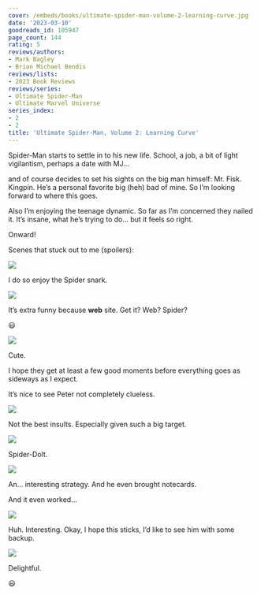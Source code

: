 ```yaml
---
cover: /embeds/books/ultimate-spider-man-volume-2-learning-curve.jpg
date: '2023-03-10'
goodreads_id: 105947
page_count: 144
rating: 5
reviews/authors:
- Mark Bagley
- Brian Michael Bendis
reviews/lists:
- 2023 Book Reviews
reviews/series:
- Ultimate Spider-Man
- Ultimate Marvel Universe
series_index:
- 2
- 2
title: 'Ultimate Spider-Man, Volume 2: Learning Curve'
---
```

Spider-Man starts to settle in to his new life. School, a job, a bit of light vigilantism, perhaps a date with MJ…

and of course decides to set his sights on the big man himself: Mr. Fisk. Kingpin. He’s a personal favorite big (heh) bad of mine. So I’m looking forward to where this goes. 

Also I’m enjoying the teenage dynamic. So far as I’m concerned they nailed it. It’s insane, what he’s trying to do… but it feels so right. 

Onward!

<!--more-->

Scenes that stuck out to me (spoilers):

![](/embeds/books/attachments/ultimate-spider-man-vol-2-009855.png)

I do so enjoy the Spider snark. 

![](/embeds/books/attachments/ultimate-spider-man-vol-2-edd3f6.png)

It’s extra funny because **web** site. Get it? Web? Spider? 

😃

![](/embeds/books/attachments/ultimate-spider-man-vol-2-0e3161.png)

Cute. 

I hope they get at least a few good moments before everything goes as sideways as I expect. 

It’s nice to see Peter not completely clueless. 

![](/embeds/books/attachments/ultimate-spider-man-vol-2-90d9c4.png)

Not the best insults. Especially given such a big target. 

![](/embeds/books/attachments/ultimate-spider-man-vol-2-4819fa.png)

Spider-Dolt. 

![](/embeds/books/attachments/ultimate-spider-man-vol-2-b922c2.png)

An… interesting strategy. And he even brought notecards. 

And it even worked…

![](/embeds/books/attachments/ultimate-spider-man-vol-2-88e8b8.png)

Huh. Interesting. Okay, I hope this sticks, I’d like to see him with some backup. 

![](/embeds/books/attachments/ultimate-spider-man-vol-2-061439.png)

Delightful. 

😃
